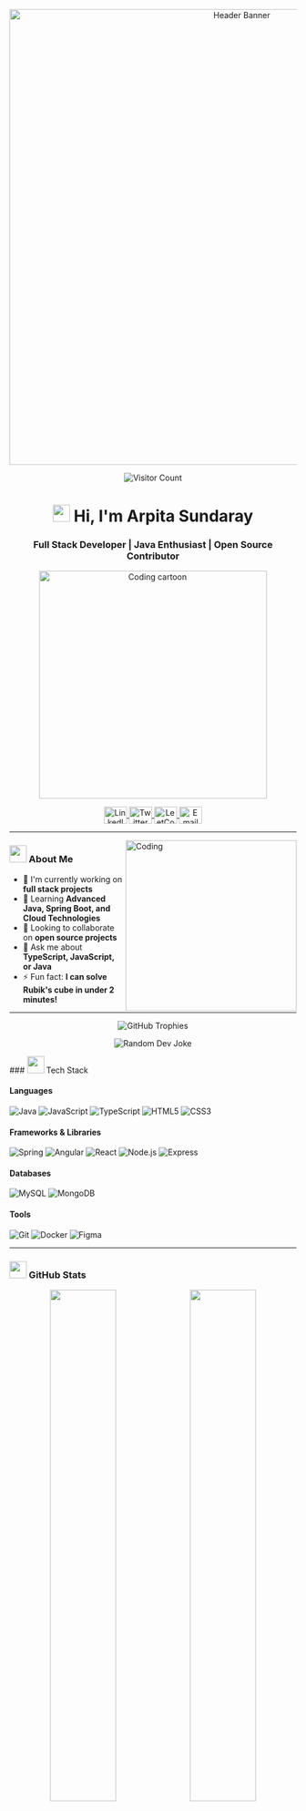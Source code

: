 <p align="center">
  <img src="https://github.com/arpita-32/arpita-32/blob/main/banner.gif" width="800px" alt="Header Banner">
</p>
<p align="center">
  <img src="https://komarev.com/ghpvc/?username=arpita-32&label=Profile%20Views&color=blueviolet&style=flat" alt="Visitor Count">
</p>
<h1 align="center">
  <img src="https://media.giphy.com/media/hvRJCLFzcasrR4ia7z/giphy.gif" width="30px"> Hi, I'm Arpita Sundaray
</h1>
<h3 align="center">Full Stack Developer | Java Enthusiast | Open Source Contributor</h3>

<p align="center">
  <img src="https://media.giphy.com/media/L1R1tvI9svkIWwpVYr/giphy.gif" width="400" alt="Coding cartoon">
</p>

<p align="center">
  <a href="https://www.linkedin.com/in/arpita-32" target="blank">
    <img align="center" src="https://cdn.jsdelivr.net/npm/simple-icons@3.0.1/icons/linkedin.svg" alt="LinkedIn" height="30" width="40">
  </a>
  <a href="https://twitter.com/arpita-32" target="blank">
    <img align="center" src="https://cdn.jsdelivr.net/npm/simple-icons@3.0.1/icons/twitter.svg" alt="Twitter" height="30" width="40">
  </a>
  <a href="https://leetcode.com/arpita-32/" target="blank">
    <img align="center" src="https://cdn.jsdelivr.net/npm/simple-icons@3.0.1/icons/leetcode.svg" alt="LeetCode" height="30" width="40">
  </a>
  <a href="mailto:arpitasundaray9@gmail.com">
    <img align="center" src="https://simpleicons.org/icons/gmail.svg" height="30" width="40" alt="Email">
  </a>
</p>

<hr>

<img align="right" width="300px" alt="Coding" src="https://media.giphy.com/media/qgQUggAC3Pfv687qPC/giphy.gif">

### <img src="https://media.giphy.com/media/ObNTw8Uzwy6KQ/giphy.gif" width="30px"> About Me

- 🔭 I'm currently working on **full stack projects**
- 🌱 Learning **Advanced Java, Spring Boot, and Cloud Technologies**
- 👯 Looking to collaborate on **open source projects**
- 💬 Ask me about **TypeScript, JavaScript, or Java**
- ⚡ Fun fact: **I can solve Rubik's cube in under 2 minutes!**

<hr>
<p align="center">
  <img src="https://github-profile-trophy.vercel.app/?username=arpita-32&theme=onedark&no-frame=true&margin-w=15" alt="GitHub Trophies">
</p>
<p align="center">
  <img src="https://readme-jokes.vercel.app/api?theme=radical" alt="Random Dev Joke">
</p>
### <img src="https://media.giphy.com/media/ObNTw8Uzwy6KQ/giphy.gif" width="30px"> Tech Stack

#### Languages
![Java](https://img.shields.io/badge/-Java-007396?style=flat&logo=java&logoColor=white)
![JavaScript](https://img.shields.io/badge/-JavaScript-F7DF1E?style=flat&logo=javascript&logoColor=black)
![TypeScript](https://img.shields.io/badge/-TypeScript-3178C6?style=flat&logo=typescript&logoColor=white)
![HTML5](https://img.shields.io/badge/-HTML5-E34F26?style=flat&logo=html5&logoColor=white)
![CSS3](https://img.shields.io/badge/-CSS3-1572B6?style=flat&logo=css3&logoColor=white)

#### Frameworks & Libraries
![Spring](https://img.shields.io/badge/-Spring-6DB33F?style=flat&logo=spring&logoColor=white)
![Angular](https://img.shields.io/badge/-Angular-DD0031?style=flat&logo=angular&logoColor=white)
![React](https://img.shields.io/badge/-React-61DAFB?style=flat&logo=react&logoColor=black)
![Node.js](https://img.shields.io/badge/-Node.js-339933?style=flat&logo=node.js&logoColor=white)
![Express](https://img.shields.io/badge/-Express-000000?style=flat&logo=express&logoColor=white)

#### Databases
![MySQL](https://img.shields.io/badge/-MySQL-4479A1?style=flat&logo=mysql&logoColor=white)
![MongoDB](https://img.shields.io/badge/-MongoDB-47A248?style=flat&logo=mongodb&logoColor=white)

#### Tools
![Git](https://img.shields.io/badge/-Git-F05032?style=flat&logo=git&logoColor=white)
![Docker](https://img.shields.io/badge/-Docker-2496ED?style=flat&logo=docker&logoColor=white)
![Figma](https://img.shields.io/badge/-Figma-F24E1E?style=flat&logo=figma&logoColor=white)

<hr>

### <img src="https://media.giphy.com/media/8UHRm5oY4k4FDxq5QG/giphy.gif" width="30px"> GitHub Stats

<p align="center">
  <img width="48%" src="https://github-readme-stats.vercel.app/api?username=arpita-32&show_icons=true&theme=radical" />
  <img width="48%" src="https://github-readme-streak-stats.herokuapp.com/?user=arpita-32&theme=radical" />
</p>

<p align="center">
  <img src="https://github-readme-stats.vercel.app/api/top-langs/?username=arpita-32&layout=compact&theme=radical" />
</p>

<hr>

### <img src="https://media.giphy.com/media/W5eoZHPpUx9sapR0eu/giphy.gif" width="30px"> Activity Graph
[![Arpita's github activity graph](https://github-readme-activity-graph.vercel.app/graph?username=arpita-32&theme=react-dark)](https://github.com/ashutosh00710/github-readme-activity-graph)

<hr>

<p align="center">
  <img src="https://media.giphy.com/media/LnQjpWaON8nhr21vNW/giphy.gif" width="60"> 
  <br>
  <em><b>I love connecting with different people</b> so if you want to say <b>hi, I'll be happy to meet you!</b> 😊</em>
</p>

<p align="center">
  <img src="https://media.giphy.com/media/jpVnC65DmYeyRL4LHS/giphy.gif" width="20%">
</p>
